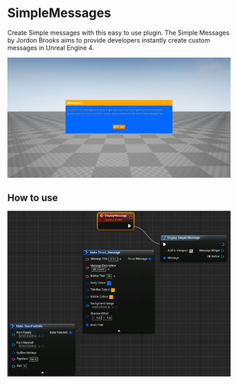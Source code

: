 # SimpleMessages
Create Simple messages with this easy to use plugin. The Simple Messages by Jordon Brooks aims to provide developers instantly create custom messages in Unreal Engine 4.

![Image of Message](SimpleMessage.png)

## How to use

![GitHub Logo](Blueprints.png)
